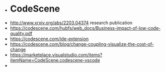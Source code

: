 - # CodeScene
- http://www.xrxiv.org/abs/2203.04374  research publication
- https://codescene.com/hubfs/web_docs/Business-impact-of-low-code-quality.pdf
- https://codescene.com/ide-extension
- https://codescene.com/blog/change-coupling-visualize-the-cost-of-change
- https://marketplace.visualstudio.com/items?itemName=CodeScene.codescene-vscode
-